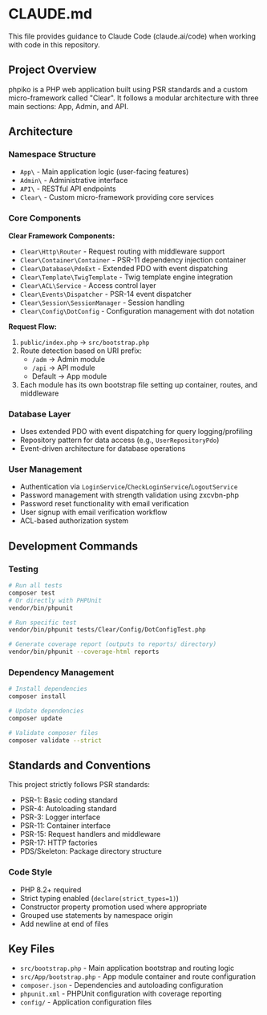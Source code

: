 # CLAUDE.md

This file provides guidance to Claude Code (claude.ai/code) when working with code in this repository.

## Project Overview

phpiko is a PHP web application built using PSR standards and a custom micro-framework called "Clear". It follows a modular architecture with three main sections: App, Admin, and API.

## Architecture

### Namespace Structure
- `App\` - Main application logic (user-facing features)
- `Admin\` - Administrative interface  
- `API\` - RESTful API endpoints
- `Clear\` - Custom micro-framework providing core services

### Core Components

**Clear Framework Components:**
- `Clear\Http\Router` - Request routing with middleware support
- `Clear\Container\Container` - PSR-11 dependency injection container
- `Clear\Database\PdoExt` - Extended PDO with event dispatching
- `Clear\Template\TwigTemplate` - Twig template engine integration
- `Clear\ACL\Service` - Access control layer
- `Clear\Events\Dispatcher` - PSR-14 event dispatcher
- `Clear\Session\SessionManager` - Session handling
- `Clear\Config\DotConfig` - Configuration management with dot notation

**Request Flow:**
1. `public/index.php` → `src/bootstrap.php`
2. Route detection based on URI prefix:
   - `/adm` → Admin module
   - `/api` → API module  
   - Default → App module
3. Each module has its own bootstrap file setting up container, routes, and middleware

### Database Layer
- Uses extended PDO with event dispatching for query logging/profiling
- Repository pattern for data access (e.g., `UserRepositoryPdo`)
- Event-driven architecture for database operations

### User Management
- Authentication via `LoginService`/`CheckLoginService`/`LogoutService`
- Password management with strength validation using zxcvbn-php
- Password reset functionality with email verification
- User signup with email verification workflow
- ACL-based authorization system

## Development Commands

### Testing
```bash
# Run all tests
composer test
# Or directly with PHPUnit
vendor/bin/phpunit

# Run specific test
vendor/bin/phpunit tests/Clear/Config/DotConfigTest.php

# Generate coverage report (outputs to reports/ directory)
vendor/bin/phpunit --coverage-html reports
```

### Dependency Management
```bash
# Install dependencies
composer install

# Update dependencies  
composer update

# Validate composer files
composer validate --strict
```

## Standards and Conventions

This project strictly follows PSR standards:
- PSR-1: Basic coding standard
- PSR-4: Autoloading standard
- PSR-3: Logger interface
- PSR-11: Container interface
- PSR-15: Request handlers and middleware
- PSR-17: HTTP factories
- PDS/Skeleton: Package directory structure

### Code Style
- PHP 8.2+ required
- Strict typing enabled (`declare(strict_types=1)`)
- Constructor property promotion used where appropriate
- Grouped use statements by namespace origin
- Add newline at end of files

## Key Files

- `src/bootstrap.php` - Main application bootstrap and routing logic
- `src/App/bootstrap.php` - App module container and route configuration
- `composer.json` - Dependencies and autoloading configuration
- `phpunit.xml` - PHPUnit configuration with coverage reporting
- `config/` - Application configuration files